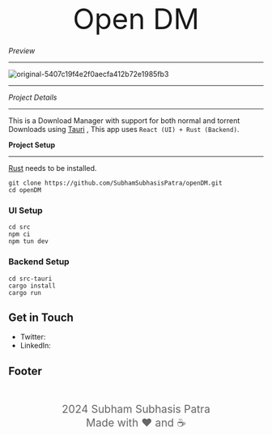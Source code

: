 <div style="text-align: center; font-size: 4em; margin-bottom: 20px;">
  <i class="fa fa-lock" aria-hidden="true"></i> Open DM
</div>

*Preview*
*****
![original-5407c19f4e2f0aecfa412b72e1985fb3](https://github.com/SubhamSubhasisPatra/openDM/assets/43811917/a2522363-6250-4dfe-ab9e-d36cc1d515f4)

*****

*Project Details*
 ****
This is a Download Manager with support for both normal and torrent Downloads using [Tauri](https://tauri.app/) ,
This app uses `React (UI) + Rust (Backend)`.

**Project Setup**
*****

[Rust](https://www.rust-lang.org/tools/install) needs to be installed.

```
git clone https://github.com/SubhamSubhasisPatra/openDM.git
cd openDM
```

### UI Setup

```
cd src
npm ci
npm tun dev
```

### Backend Setup

```
cd src-tauri
cargo install
cargo run
```


**Get in Touch**
---------------

* Twitter:
* LinkedIn:

**Footer**
---------
<div style="text-align: center; font-size: 1.5em; color: #666; margin-top: 50px;">
  <i class="fa fa-copyright" aria-hidden="true"></i> 2024 Subham Subhasis Patra
  <br>
  Made with ❤️ and ☕️
</div>
